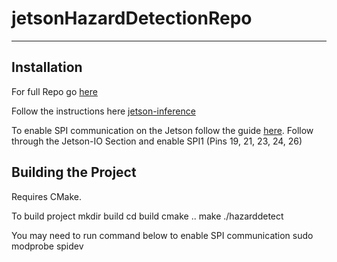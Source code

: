 # jetsonHazardDetectionRepo
***

## Installation
For full Repo go [here](https://github.com/pontred/jetsonHazardDetectionRepo)

Follow the instructions here [jetson-inference](https://github.com/dusty-nv/jetson-inference/blob/master/docs/building-repo-2.md)

To enable SPI communication on the Jetson follow the guide [here](https://jetsonhacks.com/2020/05/04/spi-on-jetson-using-jetson-io/). Follow through the Jetson-IO Section and enable SPI1 (Pins 19, 21, 23, 24, 26)

## Building the Project

Requires CMake. 

To build project
    mkdir build
    cd build
    cmake ..
    make
    ./hazarddetect

You may need to run command below to enable SPI communication
    sudo modprobe spidev
